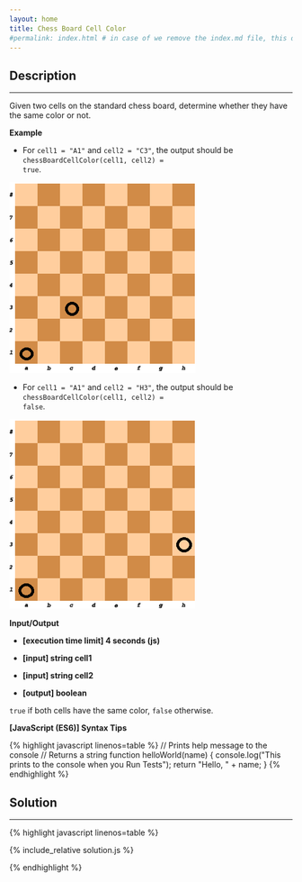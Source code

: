 ```yaml
---
layout: home
title: Chess Board Cell Color
#permalink: index.html # in case of we remove the index.md file, this doc will be the index page
---
```


<div class="row">
<div class="columnStmt" markdown="1">

## Description
------

Given two cells on the standard chess board, determine whether they have the same color or not.

**Example**

* For <code>cell1 = "A1"</code> and <code>cell2 = "C3"</code>, the output should be
<code>chessBoardCellColor(cell1, cell2) = true</code>.

![](./images/example1.png)

* For <code>cell1 = "A1"</code> and <code>cell2 = "H3"</code>, the output should be
<code>chessBoardCellColor(cell1, cell2) = false</code>.

![](./images/example2.png)

**Input/Output**

* **[execution time limit] 4 seconds (js)**

* **[input] string cell1**

* **[input] string cell2**

* **[output] boolean**

<code>true</code> if both cells have the same color, <code>false</code> otherwise.

**[JavaScript (ES6)] Syntax Tips**

{% highlight javascript linenos=table %}
// Prints help message to the console
// Returns a string
function helloWorld(name) {
    console.log("This prints to the console when you Run Tests");
    return "Hello, " + name;
}
{% endhighlight %}

</div>
<div class="columnSol" markdown="1">

## Solution
------

{% highlight javascript linenos=table %}

{% include_relative solution.js %}

{% endhighlight %}

</div>
</div>